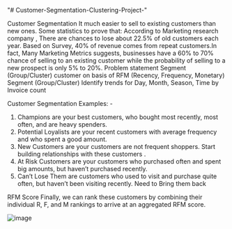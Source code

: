 "# Customer-Segmentation-Clustering-Project-" 

Customer Segmentation 
It much easier to sell to existing customers than new ones. Some statistics to prove that: According to Marketing research company , There are chances to lose about 22.5% of old customers each year. Based on Survey, 40% of revenue comes from repeat customers.In fact, Many Marketing Metrics suggests, businesses have a 60% to 70% chance of selling to an existing customer while the probability of selling to a new prospect is only 5% to 20%.
Problem statement
Segment (Group/Cluster) customer on basis of RFM (Recency, Frequency, Monetary) 
Segment (Group/Cluster) Identify trends for Day, Month, Season, Time by Invoice count

Customer Segmentation Examples: - 
1. Champions are your best customers, who bought most recently, most often, and are heavy spenders.
2. Potential Loyalists are your recent customers with average frequency and who spent a good amount.
3. New Customers are your customers are not frequent shoppers. Start building relationships with these customers .
4. At Risk Customers are your customers who purchased often and spent big amounts, but haven’t purchased recently.
5. Can’t Lose Them are customers who used to visit and purchase quite often, but haven’t been visiting recently. Need to Bring them back

RFM Score 
Finally, we can rank these customers by combining their individual R, F, and M rankings to arrive at an aggregated RFM score. 

![image](https://github.com/vikrantyadav11234/Customer-Segmentation-Clustering-Project-/assets/109401096/dd267c86-b0f6-4d73-84fd-bc3e33c5a45d)
